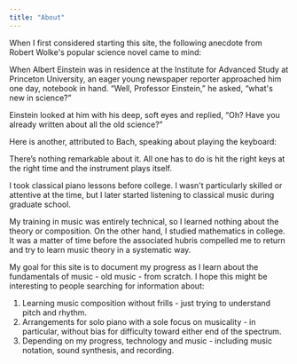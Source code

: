 ```yaml
---
title: "About"
---
```


When I first considered starting this site, the following anecdote from Robert Wolke's popular science novel came to mind:

<div class="media">
<p>When Albert Einstein was in residence at the Institute for Advanced Study at Princeton University, an eager young newspaper reporter approached him one day, notebook in hand. “Well, Professor Einstein,” he asked, “what's new in science?”</p>
  
<p>Einstein looked at him with his deep, soft eyes and replied, “Oh? Have you already written about all the old science?”</p>
</div>

Here is another, attributed to Bach, speaking about playing the keyboard:

<div class="media">
<p>There’s nothing remarkable about it. All one has to do is hit the right keys at the right time and the instrument plays itself.</p>
</div>

I took classical piano lessons before college. I wasn't particularly skilled or attentive at the time, but I later started listening to classical music during graduate school. 

My training in music was entirely technical, so I learned nothing about the theory or composition. On the other hand, I studied mathematics in college. It was a matter of time before the associated hubris compelled me to return and try to learn music theory in a systematic way.

My goal for this site is to document my progress as I learn about the fundamentals of music - old music - from scratch. I hope this might be interesting to people searching for information about:

1. Learning music composition without frills - just trying to understand pitch and rhythm.
2. Arrangements for solo piano with a sole focus on musicality - in particular, without bias for difficulty toward either end of the spectrum.
3. Depending on my progress, technology and music - including music notation, sound synthesis, and recording.
